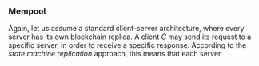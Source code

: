 ### Mempool

Again, let us assume a standard client-server architecture, where every server has its own blockchain replica. A client *C* may send its request to a specific server, in order to receive a specific response. According to the *state machine replication* approach, this means that each server
<!--stackedit_data:
eyJoaXN0b3J5IjpbLTY3MTE2NTU2OSwtODE4OTMxNzkzXX0=
-->